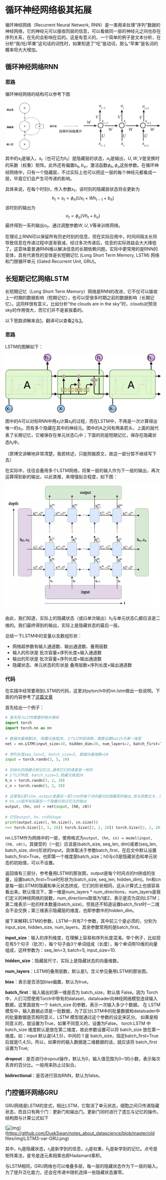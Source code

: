 # 循环神经网络极其拓展

循环神经网络（Recurrent Neural Network,  RNN）是一类用来处理“序列”数据的神经网络，它的神经元可以接收同层的信息，可以看做同一层的神经元之间也存在序列关系，在先的会影响在后的。这是有意义的，一个简单的例子是文本分析，在分析“我/吃/苹果”这句话的词性时，如果知道了“吃”是动词，那么“苹果”是名词的概率将大大增加。

## 循环神经网络RNN

### 思路

循环神经网络的结构可以参考下图

![image-20240102150716213](.\img\image-20240102150716213.png)

其中的$x_t$是输入，$s_t$（也可记为$h_t$）是隐藏层的状态，$o_t$是输出，$U,W,V$是变换时的系数（权重）矩阵。此外还有偏置$b_h,b_o$，激活函数$\phi_h,\phi_o$这些参数。在循环神经网络中，只有一个隐藏层，不过实际上也可以把这一层的每个神经元都看成一层，毕竟它们会产生可传递的影响。

具体来说，在每个时刻$t$，传入参数$x_t$，该时刻的隐藏层状态将会更新为 $$ h_t=s_t=\phi_h(Ux_t+Wh_{t-1}+b_h) $$ 该时刻的输出为 $$ o_t=\phi_o(Vh_t+b_o) $$ 最终得到一系列输出${o_t}$，通过调整参数$W,U,V$等来训练网络。

在理论上RNN可以保留所有历史时刻的信息，但在实际应用中，时间间隔太长将导致信息在传递过程中逐渐衰减，经过多次传递后，信息的实际效益会大大降低了。这意味着普通RNN难以解决信息的长期依赖问题。实际中更常用的是RNN的变体，具有代表性的变体是长短期记忆 (Long Short Term Memory, LSTM) 网络和门限循环单元 (Gated Recurrent Unit, GRU)。

## 长短期记忆网络LSTM

长短期记忆（Long Short Term  Memory）网络是RNN的改进，它不仅可以接收上一时期的数据影响（短期记忆），也可以受很多时期之前的数据影响（长期记忆）。这同样很有意义，比如分析“the clouds are in the sky”时，clouds对预测sky的作用很大，而它们并不是紧挨着的。

以下思路讲解来自[1](https://colah.github.io/posts/2015-08-Understanding-LSTMs/)，翻译可以查看[2](https://zhuanlan.zhihu.com/p/104475016)与[3](https://www.cnblogs.com/xuruilong100/p/8506949.html)。

### 思路

LSTM的图解如下：

![lstm](.\img\LSTM.png)

图中的A可以对标RNN中用$x_t$计算$s_t$的过程，而在LSTM中，不再是一次计算得出唯一的$s_t$，而有多个隐藏在其中的神经元。图中的A之间有两条箭头，上面的就代表了长期记忆，它被保存在单元状态$C_t$中；下面的则是短期记忆，保存在隐藏状态$h_t$中。

（原博文讲解地非常清楚，我若转述，只能照搬原文，故这一部分暂不继续写下去）

在实际中，往往会叠用多个LSTM网络，将某一层的输入作为下一层的输出，再次运算得到新的输出，以此类推，来增强拟合程度，如下图：

![](.\img\LSTM2.jpg)

由此，我们知道，实际上的隐藏状态（或曰单次输出）$h_t$与单元状态$C_t$都应该是二维的。我们最终得到的输出，实际上是隐藏状态的最后一层。

总结一下LSTM中的变量以及数组形状：

- 网络超参数有输入通道数、输出通道数、叠用层数
- 输入的形状是 批次容量×序列长度×输入通道数
- 输出的形状是 批次容量×序列长度×输出通道数
- 隐藏状态、单元状态的形状是 叠用层数×序列长度×输出通道数

### 代码

在实践中经常要用到LSTM的代码，这里对pytorch中的nn.lstm做出一些说明。下面的内容参考了[这篇文章](https://lossyou.com/post/pytorch-LSTM)

首先给出一个例子：

```python
# 首先导入LSTM需要的相关模块
import torch
import torch.nn as nn

# 数据向量维数10, 隐藏元维度20, 2个LSTM层串联，需要设置batch为第一维度
net = nn.LSTM(input_size=10, hidden_dim=20, num_layers=2, batch_first=True) 

# 序列长度seq_len=5, batch_size=3, 数据向量维数=10
input = torch.randn(3, 5, 10)

# 初始化的隐藏元和记忆元,通常它们的维度是一样的
# 2个LSTM层，batch_size=3,隐藏元维度20
h_n = torch.randn(3, 2, 20)
c_n = torch.randn(3, 2, 20)

# 这里有2层lstm，output是最后一层lstm的每个词向量对应隐藏层的输出,其与层数无关，只与序列长度相关
# hn,cn是所有层最后一个隐藏元和记忆元的输出
output, (hn, cn) = net(input, (h0, c0))

# 打印output、hn、cn的shape
print(output.size(), hn.size(), cn.size())
>>> torch.Size([3, 5, 20]) torch.Size([3, 2, 20]) torch.Size([3, 2, 20])
```

nn.LSTM作为网络中的一层，使用格式为`output, (hn, cn) = model(input, (h0, c0))`。其接受的（一批）应该是(batch_size, seq_len, dim)或者(seq_len, batch_size, dim)形状的input，具体取决于参数batch_first，在后文中默认设置batch_first=True，也即第一个维度是batch_size；h0与c0是隐藏状态和单元状态的初始值，可以不设置。

返回值有三部分，参考叠用LSTM的那张图，output是每个时间点的ht拼成的张量，设置batch_first=True时形状为(batch_size, seq_len, hidden_dim)。hn和cn是每一层LSTM的隐藏和单元状态拼成，它们的形状相同，这从计算式上也很容易看出来。默认情况下，第一维是num_layers * num_directions，num_layers是我们定义的神经网络的层数，num_directions取值为1或2，表示是否为双向LSTM；第二维表示一批的样本数量(batch_size)，但我还不知道设置batch_first时一二维会不会交换；第三维表示隐藏层的维度，也即参数中的hidden_dim。

接下来解释LSTM的参数。LSTM一共有7个参数，其中前三个是必须的，分别为input_size, hidden_size, num_layers，其余参数常用的是batch_first。

**input_size**：输入的序列维度，在理解上容易和序列长度混淆。举个例子，比如现在有5个句子（批次），每个句子由3个单词组成（长度），每个单词用10维的向量组成，这样参数为：seq_len=3, batch=5, input_size=10.

**hidden_size**：隐藏层尺寸，实际上是隐藏状态的向量维数。

**num_layers**：LSTM的叠用层数，默认是1。含义参见叠用LSTM的那张图。

**bias**：表示是否添加bias偏置，默认为true。

**batch_first**：输入输出的第一维是否为 batch_size，默认值 False。因为 Torch  中，人们习惯使用Torch中带有的dataset，dataloader向神经网络模型连续输入数据，这里面就有一个 batch_size  的参数，表示一次输入多少个数据。 在 LSTM  模型中，输入数据必须是一批数据，为了区分LSTM中的批量数据和dataloader中的批量数据是否相同意义，LSTM  模型就通过这个参数的设定来区分。 如果是相同意义的，就设置为True，如果不同意义的，设置为False。 torch.LSTM 中  batch_size 维度默认是放在第二维度，故此参数设置可以将 batch_size 放在第一维度。如：input  默认是(4,1,5)，中间的 1 是  batch_size，指定batch_first=True后就是(1,4,5)。所以，如果你的输入数据是二维数据的话，就应该将  batch_first 设置为True;

**dropout**：是否进行dropout操作，默认为0，输入值范围为0~1的小数，表示每次丢弃的百分比。一般用来防止过拟合。

**bidirectional**：是否进行双向RNN，默认为false。

## 门控循环网络GRU

GRU网络是LSTM的变式，相比LSTM，它取消了单元状态，细胞之间只传递隐藏状态，而且只有两个门：更新门和输出门。更新门同时进行了遗忘与记忆的操作。结构图与计算公式如下

[![img](https://github.com/DuskSwan/notes_about_datascience/raw/master/old%20files/img%5CLSTM3-var-GRU.png)](https://github.com/DuskSwan/notes_about_datascience/blob/master/old files/img\LSTM3-var-GRU.png)

其中，$h_t$是隐藏状态，$r_t$是新学到的信息，$z_t$是权重，$\tilde h_t$是新学到的记忆。点号是矩阵乘法，星号是逐元素相乘也即Hadamard乘积。

与LSTM相同，GRU网络也可以堆叠多层，每一层的隐藏状态作为下一层的输入。为了提升泛化能力，还会在传递中随机选择一些隐藏状态置零。